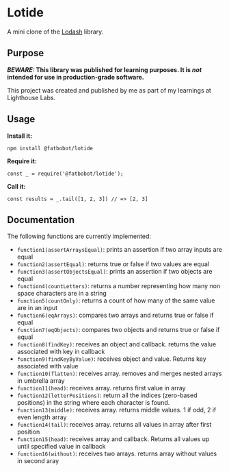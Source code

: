 # Lotide

A mini clone of the [Lodash](https://lodash.com) library.

## Purpose

**_BEWARE:_ This library was published for learning purposes. It is _not_ intended for use in production-grade software.**

This project was created and published by me as part of my learnings at Lighthouse Labs. 

## Usage

**Install it:**

`npm install @fatbobot/lotide`

**Require it:**

`const _ = require('@fatbobot/lotide');`

**Call it:**

`const results = _.tail([1, 2, 3]) // => [2, 3]`

## Documentation

The following functions are currently implemented:

* `function1(assertArraysEqual)`: prints an assertion if two array inputs are equal
* `function2(assertEqual)`: returns true or false if two values are equal
* `function3(assertObjectsEqual)`: prints an assertion if two objects are equal
* `function4(countLetters)`: returns a number representing how many non space characters are in a string
* `function5(countOnly)`: returns a count of how many of the same value are in an input
* `function6(eqArrays)`: compares two arrays and returns true or false if equal
* `function7(eqObjects)`: compares two objects and returns true or false if equal
* `function8(findKey)`: receives an object and callback. returns the value associated with key in callback
* `function9(findKeyByValue)`: receives object and value. Returns key associated with value
* `function10(flatten)`: receives array. removes and merges nested arrays in umbrella array
* `function11(head)`: receives array. returns first value in array
* `function12(letterPositions)`: return all the indices (zero-based positions) in the string where each character is found.
* `function13(middle)`: receives array. returns middle values. 1 if odd, 2 if even length array
* `function14(tail)`: receives array. returns all values in array after first position
* `function15(head)`: receives array and callback. Returns all values up until specified value in callback
* `function16(without)`: receives two arrays. returns array without values in second aray
